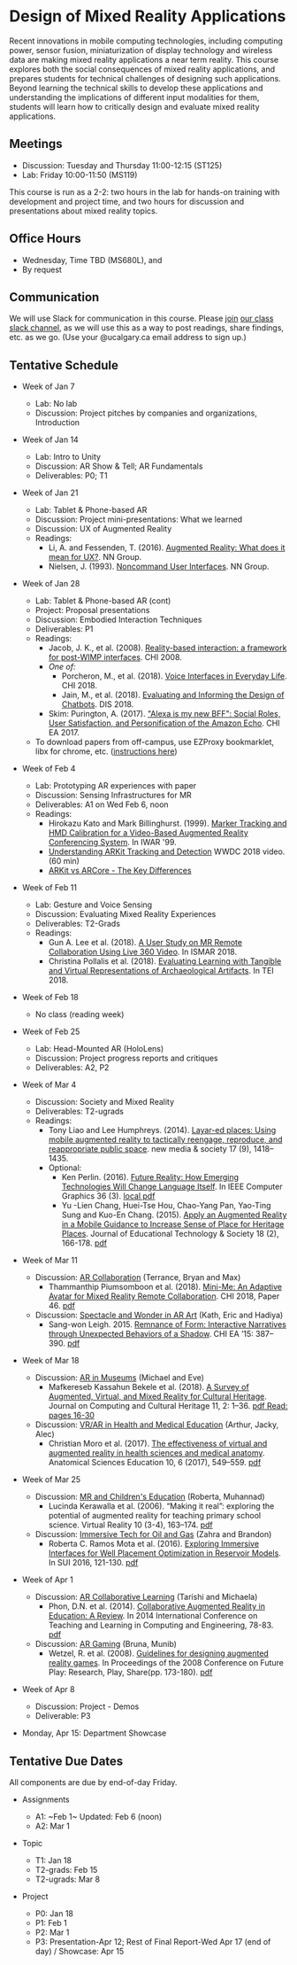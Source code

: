 # Design of Mixed Reality Applications

Recent innovations in mobile computing technologies, including computing power, sensor fusion, miniaturization of display technology and wireless data are making mixed reality applications a near term reality. This course explores both the social consequences of mixed reality applications, and prepares students for technical challenges of designing such applications. Beyond learning the technical skills to develop these applications and understanding the implications of different input modalities for them, students will learn how to critically design and evaluate mixed reality applications.

## Meetings
* Discussion: Tuesday and Thursday 11:00-12:15 (ST125)
* Lab: Friday 10:00-11:50 (MS119)

This course is run as a 2-2: two hours in the lab for hands-on training with development and project time, and two hours for discussion and presentations about mixed reality topics.

## Office Hours
* Wednesday, Time TBD (MS680L), and
* By request

## Communication

We will use Slack for communication in this course. Please [join](https://join.slack.com/t/cpscmixedreal-8e84362/signup) [our class slack channel](http://cpscmixedreal-8e84362.slack.com), as we will use this as a way to post readings, share findings, etc. as we go. (Use your @ucalgary.ca email address to sign up.)

## Tentative Schedule

* Week of Jan 7
    * Lab: No lab
    * Discussion: Project pitches by companies and organizations, Introduction

* Week of Jan 14
	* Lab: Intro to Unity
	* Discussion: AR Show & Tell; AR Fundamentals
	* Deliverables: P0; T1

* Week of Jan 21
	* Lab: Tablet & Phone-based AR
	* Discussion: Project mini-presentations: What we learned
	* Discussion: UX of Augmented Reality
	* Readings:
		* Li, A. and Fessenden, T. (2016). [Augmented Reality: What does it mean for UX?](https://www.nngroup.com/articles/augmented-reality-ux/). NN Group.
		* Nielsen, J. (1993). [Noncommand User Interfaces](https://www.nngroup.com/articles/noncommand/). NN Group. 

* Week of Jan 28
	* Lab: Tablet & Phone-based AR (cont)
	* Project: Proposal presentations
	* Discussion: Embodied Interaction Techniques
	* Deliverables: P1
	* Readings:
		* Jacob, J. K., et al. (2008). [Reality-based interaction: a framework for post-WIMP interfaces](https://dl.acm.org/citation.cfm?id=1357089). CHI 2008.
		* _One of:_
			* Porcheron, M., et al. (2018). [Voice Interfaces in Everyday Life](https://dl.acm.org/citation.cfm?id=3174214). CHI 2018.
			* Jain, M., et al. (2018). [Evaluating and Informing the Design of Chatbots](https://dl.acm.org/citation.cfm?id=3196735). DIS 2018.
		* Skim: Purington, A. (2017). ["Alexa is my new BFF": Social Roles, User Satisfaction, and Personification of the Amazon Echo](https://dl.acm.org/citation.cfm?id=3053246). CHI EA 2017.
	* To download papers from off-campus, use EZProxy bookmarklet, libx for chrome, etc. ([instructions here](https://library.ucalgary.ca/c.php?g=255563&p=1704031))

* Week of Feb 4
	* Lab: Prototyping AR experiences with paper
	* Discussion: Sensing Infrastructures for MR
	* Deliverables: A1 on Wed Feb 6, noon
	* Readings:
		* Hirokazu Kato and Mark Billinghurst. (1999). [Marker Tracking and HMD Calibration for a Video-Based Augmented Reality Conferencing System](https://vs.inf.ethz.ch/edu/SS2005/DS/papers/ar/kato-artoolkit.pdf). In IWAR '99.
		* [Understanding ARKit Tracking and Detection](https://developer.apple.com/videos/play/wwdc2018/610/) WWDC 2018 video. (60 min)
		* [ARKit vs ARCore - The Key Differences](https://www.newgenapps.com/blog/arkit-vs-arcore-the-key-differences)

* Week of Feb 11
	* Lab: Gesture and Voice Sensing
	* Discussion: Evaluating Mixed Reality Experiences
	* Deliverables: T2-Grads
	* Readings:
		* Gun A. Lee et al. (2018). [A User Study on MR Remote Collaboration Using Live 360 Video](https://ieeexplore.ieee.org/document/8613761). In ISMAR 2018.
		* Christina Pollalis et al. (2018). [Evaluating Learning with Tangible and Virtual Representations of Archaeological Artifacts](https://doi.org/10.1145/3173225.3173260). In TEI 2018.

* Week of Feb 18
	* No class (reading week)

* Week of Feb 25
	* Lab: Head-Mounted AR (HoloLens)
	* Discussion: Project progress reports and critiques
	* Deliverables: A2, P2

* Week of Mar 4
	* Discussion: Society and Mixed Reality
	* Deliverables: T2-ugrads
	* Readings:
		* Tony Liao and Lee Humphreys. (2014). [Layar-ed places: Using mobile augmented reality to tactically reengage, reproduce, and reappropriate public space](https://journals.sagepub.com/doi/10.1177/1461444814527734). new media & society 17 (9), 1418–1435.
		* Optional: 
			* Ken Perlin. (2016). [Future Reality: How Emerging Technologies Will Change Language Itself](https://www.computer.org/csdl/mags/cg/2016/03/mcg2016030084.html). In IEEE Computer Graphics 36 (3). [local pdf](https://pages.cpsc.ucalgary.ca/~tonyt/tmp/Ken%20Perlin%20-%20Future%20Reality.pdf)
			* Yu -Lien Chang, Huei-Tse Hou, Chao-Yang Pan, Yao-Ting Sung and Kuo-En Chang. (2015). [Apply an Augmented Reality in a Mobile Guidance to Increase Sense of Place for Heritage Places](https://www.jstor.org/stable/jeductechsoci.18.2.166). Journal of Educational Technology & Society 18 (2), 166-178. [pdf](https://pdfs.semanticscholar.org/004a/963b6de5d0fbd56b078c220dd8757f8a79ce.pdf)

* Week of Mar 11
	* Discussion: [AR Collaboration](http://terrancemok.com/ar-remote-embodiment) (Terrance, Bryan and Max)
		* Thammanthip Piumsomboon et al. (2018). [Mini-Me: An Adaptive Avatar for Mixed Reality Remote Collaboration](https://dl.acm.org/citation.cfm?doid=3173574.3173620). CHI 2018, Paper 46. [pdf](http://www.cpsc.ucalgary.ca/~tonyt/tmp/piumsomboon.pdf)
	* Discussion: [Spectacle and Wonder in AR Art](https://sites.google.com/glass-slipper.net/kb-topic-2-cpsc-mixed-reality/home) (Kath, Eric and Hadiya)
		* Sang-won Leigh. 2015. [Remnance of Form: Interactive Narratives through Unexpected Behaviors of a Shadow](https://doi.org/10.1145/2702613.2725434). CHI EA ’15: 387–390. [pdf](http://www.cpsc.ucalgary.ca/~tonyt/tmp/leigh.pdf)

* Week of Mar 18
	* Discussion: [AR in Museums](http://michael-hung.ca/museum) (Michael and Eve)
		* Mafkereseb Kassahun Bekele et al. (2018). [A Survey of Augmented, Virtual, and Mixed Reality for Cultural Heritage](https://doi.org/10.1145/3145534). Journal on Computing and Cultural Heritage 11, 2: 1–36. [pdf Read: pages 16-30](http://www.cpsc.ucalgary.ca/~tonyt/tmp/bekele.pdf)
	* Discussion: [VR/AR in Health and Medical Education](http://arthurvolpato.com/cpsc601.90-topic/) (Arthur, Jacky, Alec)
		* Christian Moro et al. (2017). [The effectiveness of virtual and augmented reality in health sciences and medical anatomy](http://dx.doi.org/10.1002/ase.1696). Anatomical Sciences Education 10, 6 (2017), 549–559. [pdf](http://www.cpsc.ucalgary.ca/~tonyt/tmp/moro.pdf)
		
* Week of Mar 25
	* Discussion: [MR and Children's Education](http://mr-children-edu.blog/) (Roberta, Muhannad)
		* Lucinda Kerawalla et al. (2006). “Making it real”: exploring the potential of augmented reality for teaching primary school science. Virtual Reality 10 (3-4), 163–174. [pdf](http://www.cpsc.ucalgary.ca/~tonyt/tmp/kerawalla.pdf)
	* Discussion: [Immersive Tech for Oil and Gas](https://aminolroaya.github.io/ImersOilandGas/) (Zahra and Brandon)
		* Roberta C. Ramos Mota et al. (2016). [Exploring Immersive Interfaces for Well Placement Optimization in Reservoir Models](https://doi.org/10.1145/2983310.2985762). In SUI 2016, 121-130. [pdf](http://utouch.cpsc.ucalgary.ca/docs/ExploringImmersiveInterfaces-SUI2016.pdf)

* Week of Apr 1
	* Discussion: [AR Collaborative Learning](https://sites.google.com/view/ar-education/home) (Tarishi and Michaela)
		* Phon, D.N. et al. (2014). [Collaborative Augmented Reality in Education: A Review](https://ieeexplore.ieee.org/document/6821833). In 2014 International Conference on Teaching and Learning in Computing and Engineering, 78-83. [pdf](http://www.cpsc.ucalgary.ca/~tonyt/tmp/phon.pdf)
	* Discussion: [AR Gaming](https://bruna-christina.github.io/AR-gaming/) (Bruna, Munib)
		* Wetzel, R. et al. (2008). [Guidelines for designing augmented reality games](https://www.researchgate.net/publication/221643987_Guidelines_for_designing_augmented_reality_games). In Proceedings of the 2008 Conference on Future Play: Research, Play, Share(pp. 173-180). [pdf](http://www.cpsc.ucalgary.ca/~tonyt/tmp/wetzel.pdf)

* Week of Apr 8
	* Discussion: Project - Demos
	* Deliverable: P3

* Monday, Apr 15: Department Showcase

## Tentative Due Dates

All components are due by end-of-day Friday.

* Assignments
	* A1: ~Feb 1~ Updated: Feb 6 (noon)
	* A2: Mar 1

* Topic
	* T1: Jan 18
	* T2-grads: Feb 15
	* T2-ugrads: Mar 8

* Project
	* P0: Jan 18
	* P1: Feb 1
	* P2: Mar 1
	* P3: Presentation-Apr 12; Rest of Final Report-Wed Apr 17 (end of day) / Showcase: Apr 15

